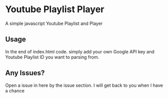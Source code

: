 # Youtube Playlist Player
A simple javascript Youtube Playlist and Player

## Usage

In the end of index.html code. simply add your own Google API key and Youtube Playlist ID you want to parsing from.

## Any Issues?

Open a issue in here by the issue section. I will get back to you when I have a chance